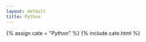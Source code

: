 ```yaml
---
layout: default
title: Python
---
```

<!-- 声明分类变量 -->
{% assign cate = "Python" %}
{% include cate.html %}

